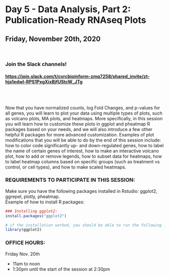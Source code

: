 # Day 5 - Data Analysis, Part 2: Publication-Ready RNAseq Plots
## Friday, November 20th, 2020


<br>

### Join the Slack channels! 
#### https://join.slack.com/t/cvrcbioinform-zmq7258/shared_invite/zt-hja1edwl-RPS1PxgXixBjfUStcW_JTg

<br>  

##

Now that you have normalized counts, log Fold Changes, and p-values for all genes, you will learn to plot your data using multiple types of plots, such as volcano plots, MA plots, and heatmaps. More specifically, in this session you will learn how to customize these plots in ggplot and pheatmap R packages based on your needs, and we will also introduce a few other helpful R packages for more advanced customization. Examples of plot modifications that you will be able to do by the end of this session include: how to color code significantly up- and down-regulated genes, how to label the name of certain genes of interest, how to make an interactive volcano plot, how to add or remove legends, how to subset data for heatmaps, how to label heatmap columns based on specific groups (such as treatment vs control, or cell types), and how to make scaled heatmaps.
<br>

### REQUIREMENTS TO PARTICIPATE IN THIS SESSION:
 
Make sure you have the following packages installed in Rstudio: ggplot2, ggrepel, plotly, pheatmap.  
Example of how to install R packages:
```r
### Installing ggplot2: 
install.packages("ggplot2")

# if the installation worked, you should be able to run the following line without error messages:
library(ggplot2)
```

### OFFICE HOURS:
 
Friday Nov. 20th
* 11am to noon  
* 1:30pm until the start of the session at 2:30pm  
